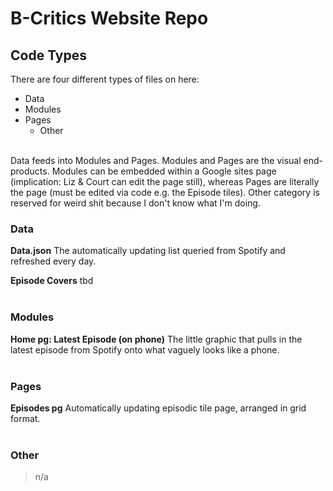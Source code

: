 # B-Critics Website Repo

## Code Types
There are four different types of files on here:
- Data
- Modules
- Pages
  - Other
<br/>
Data feeds into Modules and Pages.
Modules and Pages are the visual end-products. Modules can be embedded within a Google sites page (implication: Liz & Court can edit the page still), whereas Pages are literally the page (must be edited via code e.g. the Episode tiles).
Other category is reserved for weird shit because I don't know what I'm doing.

### Data
**Data.json**
The automatically updating list queried from Spotify and refreshed every day.

**Episode Covers**
tbd
<br/>
<br/>
### Modules
**Home pg: Latest Episode (on phone)**
The little graphic that pulls in the latest episode from Spotify onto what vaguely looks like a phone.
<br/>
<br/>
### Pages
**Episodes pg**
Automatically updating episodic tile page, arranged in grid format.
<br/>
<br/>
### Other
> n/a
<br/>

